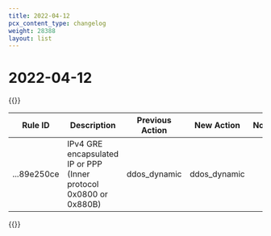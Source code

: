 ```yaml
---
title: 2022-04-12
pcx_content_type: changelog
weight: 28388
layout: list
---
```


# 2022-04-12

{{<table-wrap>}}

<table style="width: 100%">
  <thead>
    <tr>
      <th>Rule ID</th>
      <th>Description</th>
      <th>Previous Action</th>
      <th>New Action</th>
      <th>Notes</th>
    </tr>
  </thead>
  <tbody>
    <tr>
      <td>...89e250ce</td>
      <td>IPv4 GRE encapsulated IP or PPP (Inner protocol 0x0800 or 0x880B)</td>
      <td>ddos_dynamic</td>
      <td>ddos_dynamic</td>
      <td></td>
    </tr>
  </tbody>
</table>
{{</table-wrap>}}
